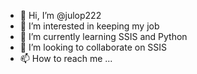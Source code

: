 - 👋 Hi, I’m @julop222
- 👀 I’m interested in keeping my job
- 🌱 I’m currently learning SSIS and Python
- 💞️ I’m looking to collaborate on SSIS
- 📫 How to reach me ...

<!---
julop222/julop222 is a ✨ special ✨ repository because its `README.md` (this file) appears on your GitHub profile.
You can click the Preview link to take a look at your changes.
--->
